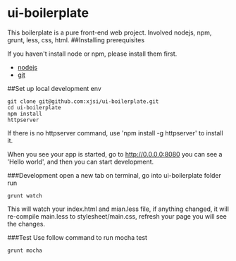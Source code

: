 # ui-boilerplate
This boilerplate is a pure front-end web project. Involved nodejs, npm, grunt, less, css, html.
##Installing prerequisites

If you haven't install node or npm, please install them first.

<ul>
<li><a href="http://nodejs.org/">nodejs</a></li>
<li><a href="http://git-scm.com/downloads">git</a></li>
</ul>

##Set up local development env
````
git clone git@github.com:xjsi/ui-boilerplate.git
cd ui-boilerplate
npm install
httpserver
````

If there is no httpserver command, use 'npm install -g httpserver' to install it.

When you see your app is started, go to http://0.0.0.0:8080 you can see a 'Hello world', and then you can start development.

###Development
open a new tab on terminal, go into ui-boilerplate folder
run
```
grunt watch
```
This will watch your index.html and mian.less file, if anything changed, it will re-compile main.less to stylesheet/main.css, refresh your page you will see the changes.

###Test
Use follow command to run mocha test
```
grunt mocha
```
